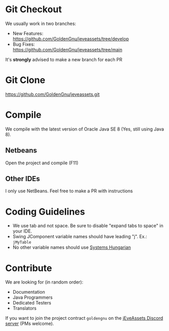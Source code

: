 # Git Checkout #

We usually work in two branches:
  * New Features:  
https://github.com/GoldenGnu/jeveassets/tree/develop
  * Bug Fixes:  
https://github.com/GoldenGnu/jeveassets/tree/main

It's **strongly** advised to make a new branch for each PR

# Git Clone #

https://github.com/GoldenGnu/jeveassets.git

# Compile #

We compile with the latest version of Oracle Java SE 8 (Yes, still using Java 8).

## Netbeans ##

Open the project and compile (F11)

## Other IDEs ##

I only use NetBeans. Feel free to make a PR with instructions

# Coding Guidelines #

  * We use tab and not space. Be sure to disable "expand tabs to space" in your IDE.
  * Swing JComponent variable names should have leading "j". Ex.: `jMyTable`
  * No other variable names should use [Systems Hungarian](https://en.wikipedia.org/wiki/Hungarian_notation)

# Contribute #

We are looking for (in random order):
  * Documentation
  * Java Programmers
  * Dedicated Testers
  * Translators

If you want to join the project contract `goldengnu` on the [jEveAssets Discord server](https://discord.gg/8kYZvbM) (PMs welcome).
